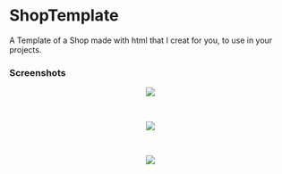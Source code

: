 # ShopTemplate
A Template of a Shop made with html that I creat for you, to use in your projects.

### Screenshots
<p align="center">
  <img src="https://user-images.githubusercontent.com/95320065/175754566-d6598622-9b56-4f87-8327-249997a3682f.png">
</p>
&nbsp    
&nbsp                                                                                                             
<p align="center">
  <img src="https://user-images.githubusercontent.com/95320065/175754574-a4aab7d4-5d58-47b1-80ce-304a4e2c0b1a.png">
</p>
&nbsp    
&nbsp                                                                                                             
<p align="center">
  <img src="https://user-images.githubusercontent.com/95320065/175754576-1a1c69a9-4269-4c1c-84a0-39908982c1c8.png">
</p>
